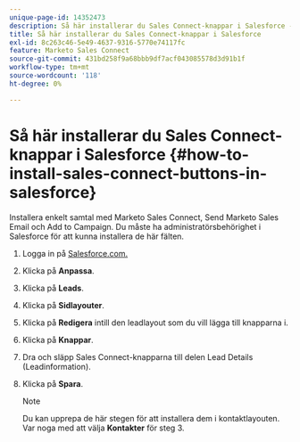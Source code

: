 ```yaml
---
unique-page-id: 14352473
description: Så här installerar du Sales Connect-knappar i Salesforce - Marketo Docs - produktdokumentation
title: Så här installerar du Sales Connect-knappar i Salesforce
exl-id: 8c263c46-5e49-4637-9316-5770e74117fc
feature: Marketo Sales Connect
source-git-commit: 431bd258f9a68bbb9df7acf043085578d3d91b1f
workflow-type: tm+mt
source-wordcount: '118'
ht-degree: 0%

---
```


# Så här installerar du Sales Connect-knappar i Salesforce {#how-to-install-sales-connect-buttons-in-salesforce}

Installera enkelt samtal med Marketo Sales Connect, Send Marketo Sales Email och Add to Campaign. Du måste ha administratörsbehörighet i Salesforce för att kunna installera de här fälten.

1. Logga in på [Salesforce.com.](https://salesforce.com)
1. Klicka på **Anpassa**.
1. Klicka på **Leads**.
1. Klicka på **Sidlayouter**.
1. Klicka på **Redigera** intill den leadlayout som du vill lägga till knapparna i.
1. Klicka på **Knappar**.
1. Dra och släpp Sales Connect-knapparna till delen Lead Details (Leadinformation).
1. Klicka på **Spara**.

   >[!NOTE]
   >
   >Du kan upprepa de här stegen för att installera dem i kontaktlayouten. Var noga med att välja **Kontakter** för steg 3.
